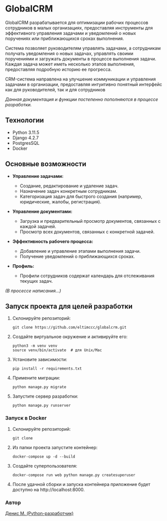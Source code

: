 # GlobalCRM

GlobalCRM разрабатывается для оптимизации рабочих процессов сотрудников в малых организациях, предоставляя инструменты для эффективного управления задачами и уведомлений о новых поручениях или приближающихся сроках выполнения. <p> Система позволяет руководителям управлять задачами, а сотрудникам получать уведомления о новых задачах, управлять своими поручениями и загружать документы в процессе выполнения задачи. Каждая задача может иметь несколько этапов выполнения, предоставляя подробную историю ее прогресса.
<p>CRM-система направлена на улучшение коммуникации и управления задачами в организации, предоставляя интуитивно понятный интерфейс как для руководителей, так и для сотрудников<p>

*Данная документация и функции постепенно пополняются в процессе разработки.*

## Технологии
- Python 3.11.5
- Django 4.2.7
- PostgresSQL
- Docker

## Основные возможности

- **Управление задачами:**
  - Создание, редактирование и удаление задач.
  - Назначение задач конкретным сотрудникам.
  - Категоризация задач для быстрого создания (например, юридические, жалобы, регистрация).

- **Управление документами:**
  - Загрузка и предварительный просмотр документов, связанных с каждой задачей.
  - Просмотр всех документов, связанных с конкретной задачей.

- **Эффективность рабочего процесса:**
  - Добавление и управление этапами выполнения задачи.
  - Получение уведомлений о приближающихся сроках.

- **Профиль:**
  - Профили сотрудников содержат календарь для отслеживания текущих задач.



*(В просессе написания...) <p>*

## Запуск проекта для целей разработки

1. Склонируйте репозиторий:

    ```
    git clone https://github.com/eltimccc/globalcrm.git
    ```
2. Создайте виртуальное окружение и активируйте его:
    ```
    python3 -m venv venv
    source venv/bin/activate  # для Unix/Mac
    ```
3. Установите зависимости:
    ```
    pip install -r requirements.txt
    ```
4. Примените миграции:
    ```
    python manage.py migrate
    ```
5. Запустите сервер разработки:
    ```
    python manage.py runserver    
    ```

### Запуск в Docker

1. Склонируйте репозиторий:

    ```
    git clone 
    ```

2. Из папки проекта запустите контейнер:
    ```
    docker-compose up -d --build
    ```

3. Создайте суперпользователя:
    ```
    docker-compose run web python manage.py createsuperuser
    ```

4. После удачной сборки и запуска контейнера приложение будет доступно на http://localhost:8000.


### Автор
[Денис М. (Python-разработчик)](https://github.com/eltimccc "Денис М. (Python-разработчик)")